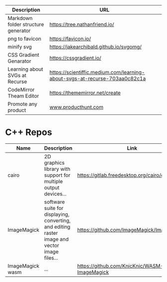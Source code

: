 |Description|URL|
|-|-|
|Markdown folder structure generator|https://tree.nathanfriend.io/|
|png to favicon|https://favicon.io/|
|minify svg|https://jakearchibald.github.io/svgomg/|
|CSS Gradient Genarator|https://cssgradient.io/|
|Learning about SVGs at Recurse|https://scientiffic.medium.com/learning-about-svgs-at-recurse-703aa0c82c1a|
|CodeMirror Theam Editor|https://thememirror.net/create|
|Promote any product|www.producthunt.com|

# C++ Repos

|Name|Description|Link|
|-|-|-|
|cairo|2D graphics library with support for multiple output devices...|https://gitlab.freedesktop.org/cairo/cairo|
|ImageMagick|software suite for displaying, converting, and editing raster image and vector image files...|https://github.com/ImageMagick/ImageMagick|
|ImageMagick wasm|...|https://github.com/KnicKnic/WASM-ImageMagick|

